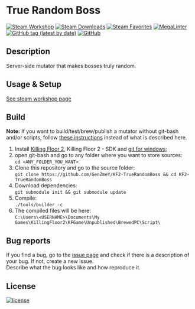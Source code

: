 # True Random Boss

[![Steam Workshop](https://img.shields.io/static/v1?message=workshop&logo=steam&labelColor=gray&color=blue&logoColor=white&label=steam%20)](https://steamcommunity.com/sharedfiles/filedetails/?id=3047331564)
[![Steam Downloads](https://img.shields.io/steam/downloads/3047331564)](https://steamcommunity.com/sharedfiles/filedetails/?id=3047331564)
[![Steam Favorites](https://img.shields.io/steam/favorites/3047331564)](https://steamcommunity.com/sharedfiles/filedetails/?id=3047331564)
[![MegaLinter](https://github.com/GenZmeY/KF2-TrueRandomBoss/actions/workflows/mega-linter.yml/badge.svg?branch=master)](https://github.com/GenZmeY/KF2-TrueRandomBoss/actions/workflows/mega-linter.yml)
[![GitHub tag (latest by date)](https://img.shields.io/github/v/tag/GenZmeY/KF2-TrueRandomBoss)](https://github.com/GenZmeY/KF2-TrueRandomBoss/tags)
[![GitHub](https://img.shields.io/github/license/GenZmeY/KF2-TrueRandomBoss)](LICENSE)

## Description
Server-side mutator that makes bosses truly random.  

## Usage & Setup
[See steam workshop page](https://steamcommunity.com/sharedfiles/filedetails/?id=3047331564)

## Build
**Note:** If you want to build/test/brew/publish a mutator without git-bash and/or scripts, follow [these instructions](https://tripwireinteractive.atlassian.net/wiki/spaces/KF2SW/pages/26247172/KF2+Code+Modding+How-to) instead of what is described here.
1. Install [Killing Floor 2](https://store.steampowered.com/app/232090/Killing_Floor_2/), Killing Floor 2 - SDK and [git for windows](https://git-scm.com/download/win);
2. open git-bash and go to any folder where you want to store sources:  
`cd <ANY_FOLDER_YOU_WANT>`  
3. Clone this repository and go to the source folder:  
`git clone https://github.com/GenZmeY/KF2-TrueRandomBoss && cd KF2-TrueRandomBoss`
4. Download dependencies:  
`git submodule init && git submodule update`  
5. Compile:  
`./tools/builder -c`  
5. The compiled files will be here:  
`C:\Users\<USERNAME>\Documents\My Games\KillingFloor2\KFGame\Unpublished\BrewedPC\Script\`

## Bug reports
If you find a bug, go to the [issue page](https://github.com/GenZmeY/KF2-TrueRandomBoss/issues) and check if there is a description of your bug. If not, create a new issue.  
Describe what the bug looks like and how reproduce it.  

## License
[![license](https://www.gnu.org/graphics/gplv3-with-text-136x68.png)](LICENSE)
